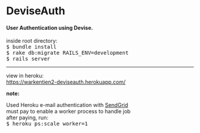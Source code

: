 # DeviseAuth

<h4>User Authentication using Devise.</h4>

inside root directory:<br>
<tt>$ bundle install</tt><br>
<tt>$ rake db:migrate RAILS_ENV=development</tt><br>
<tt>$ rails server</tt>  

------------------------

view in heroku:<br>
https://warkentien2-deviseauth.herokuapp.com/

<strong>note:</strong> <p> Used Heroku e-mail authentication with <a href="https://devcenter.heroku.com/articles/sendgrid">SendGrid </a><br>
must pay to enable a worker process to handle job  
after paying, run:<br>
<tt>$ heroku ps:scale worker=1</tt>
</p>
